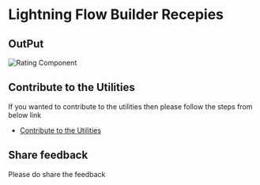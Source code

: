 # Lightning Flow Builder Recepies


## OutPut

![Rating Component](https://github.com/amitastreait/Salesforce-Short-Hands/blob/master/images/error.PNG)

## Contribute to the Utilities
If you wanted to contribute to the utilities then please follow the steps from below link
- [Contribute to the Utilities](https://github.com/amitastreait/Salesforce-Short-Hands)

## Share feedback
Please do share the feedback
